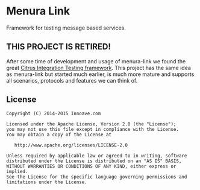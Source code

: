 # Menura Link

Framework for testing message based services.

## THIS PROJECT IS RETIRED!

After some time of development and usage of menura-link we found the great [Citrus Integration Testing framework](http://www.citrusframework.org/). This project has the same idea as menura-link but started much earlier, is much more mature and supports all scenarios, protocols and features we can think of.

## License


    Copyright (C) 2014-2015 Innoave.com

    Licensed under the Apache License, Version 2.0 (the "License");
    you may not use this file except in compliance with the License.
    You may obtain a copy of the License at

       http://www.apache.org/licenses/LICENSE-2.0

    Unless required by applicable law or agreed to in writing, software
    distributed under the License is distributed on an "AS IS" BASIS,
    WITHOUT WARRANTIES OR CONDITIONS OF ANY KIND, either express or implied.
    See the License for the specific language governing permissions and
    limitations under the License.
  
